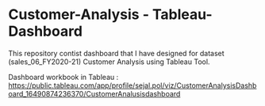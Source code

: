 # Customer-Analysis - Tableau-Dashboard

This repository contist dashboard that I have designed for dataset (sales_06_FY2020-21) Customer Analysis using Tableau Tool.

Dashboard workbook in Tableau : https://public.tableau.com/app/profile/sejal.pol/viz/CustomerAnalysisDashboard_16490874236370/CustomerAnalusisdashboard
